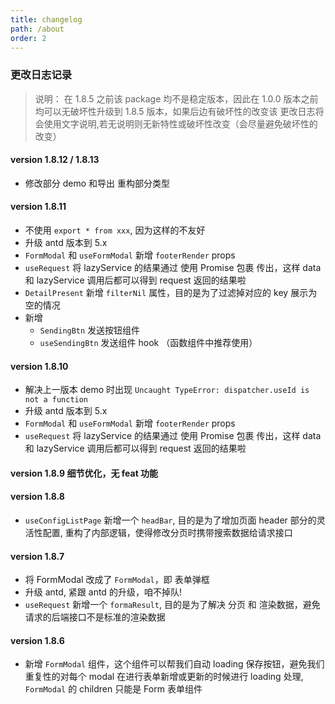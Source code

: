 ```yaml
---
title: changelog
path: /about
order: 2
---
```


### 更改日志记录

> 说明： 在 1.8.5 之前该 package 均不是稳定版本，因此在 1.0.0 版本之前均可以无破坏性升级到 1.8.5 版本，如果后边有破坏性的改变该 更改日志将会使用文字说明,若无说明则无新特性或破坏性改变（会尽量避免破坏性的改变）

#### version 1.8.12 / 1.8.13

- 修改部分 demo 和导出 重构部分类型

#### version 1.8.11

- 不使用 `export * from xxx`, 因为这样的不友好
- 升级 antd 版本到 5.x
- `FormModal` 和 `useFormModal` 新增 `footerRender` props
- `useRequest` 将 lazyService 的结果通过 使用 Promise 包裹 传出，这样 data 和 lazyService 调用后都可以得到 request 返回的结果啦
- `DetailPresent` 新增 `filterNil` 属性，目的是为了过滤掉对应的 key 展示为空的情况
- 新增
  - `SendingBtn` 发送按钮组件
  - `useSendingBtn` 发送组件 hook （函数组件中推荐使用）

#### version 1.8.10

- 解决上一版本 demo 时出现 `Uncaught TypeError: dispatcher.useId is not a function`
- 升级 antd 版本到 5.x
- `FormModal` 和 `useFormModal` 新增 `footerRender` props
- `useRequest` 将 lazyService 的结果通过 使用 Promise 包裹 传出，这样 data 和 lazyService 调用后都可以得到 request 返回的结果啦

#### version 1.8.9 细节优化，无 feat 功能

#### version 1.8.8

- `useConfigListPage` 新增一个 `headBar`, 目的是为了增加页面 header 部分的灵活性配置, 重构了内部逻辑，使得修改分页时携带搜索数据给请求接口

#### version 1.8.7

- 将 FormModal 改成了 `FormModal`，即 表单弹框
- 升级 antd, 紧跟 antd 的升级，咱不掉队!
- `useRequest` 新增一个 `formaResult`, 目的是为了解决 分页 和 渲染数据，避免请求的后端接口不是标准的渲染数据

#### version 1.8.6

- 新增 `FormModal` 组件，这个组件可以帮我们自动 loading 保存按钮，避免我们重复性的对每个 modal 在进行表单新增或更新的时候进行 loading 处理, `FormModal` 的 children 只能是 Form 表单组件

